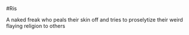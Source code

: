 #Ris

A naked freak who peals their skin off and tries to proselytize their weird flaying religion to others